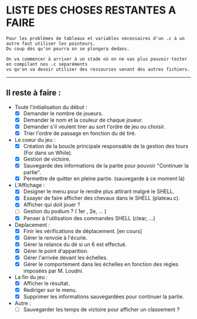 # LISTE DES CHOSES RESTANTES A FAIRE

    Pour les problèmes de tableaux et variables nécessaires d'un .c à un autre faut utiliser les pointeurs.
    Du coup dès qu'on pourra on se plongera dedans.

    On va commencer à arriver à un stade où on ne vas plus pouvoir tester en compilant nos .c séparéments 
    vu qu'on va devoir utiliser des ressources venant des autres fichiers.

-------------------------------------------------------------------------------

## Il reste à faire :

* Toute l'initialisation du début :
    - [X] Demander le nombre de joueurs.
    - [X] Demander le nom et la couleur de chaque joueur.
    - [x] Demander s'il veulent tirer au sort l'ordre de jeu ou choisir.
    - [x] Trier l'ordre de passage en fonction du dé tiré.
* Le coeur du jeu :
    - [X] Création de la boucle principale responsable de la gestion des tours (For dans un While).
    - [X] Gestion de victoire.
    - [X] Sauvegarde des informations de la partie pour pouvoir "Continuer la partie".
    - [X] Permettre de quitter en pleine partie. (sauvegarde à ce moment là)
* L'Affichage :
    - [x] Designer le menu pour le rendre plus attirant malgré le SHELL.
    - [x] Essayer de faire afficher des chevaux dans le SHELL (plateau.c).
    - [X] Afficher qui doit jouer ?
    - [ ] Gestion du podium ? ( 1er , 2e, ... )
    - [x] Penser à l'utilisation des commandes SHELL (clear, ...)
* Deplacement :
    - [X] Finir les vérifications de déplacement. [en cours]
    - [X] Gérer le renvoie à l'écurie.
    - [X] Gérer la relance du dé si un 6 est effectué.
    - [X] Gérer le point d'apparition.
    - [X] Gérer l'arrivée devant les échelles.
    - [X] Gérer le comportement dans les échelles en fonction des règles imposées par M. Loudni.
* La fin du jeu :
    - [X] Afficher le résultat.
    - [X] Rediriger sur le menu.
    - [X] Supprimer les informations sauvegardées pour continuer la partie.
* Autre : 
    - [ ] Sauvegarder les temps de victoire pour afficher un classement ?
